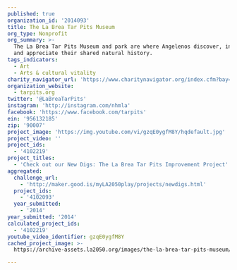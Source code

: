 ```yaml
---
published: true
organization_id: '2014093'
title: The La Brea Tar Pits Museum
org_type: Nonprofit
org_summary: >-
  The La Brea Tar Pits Museum and park are where Angelenos discover, interpret
  and appreciate their shared natural history.
tags_indicators:
  - Art
  - Arts & cultural vitality
charity_navigator_url: 'https://www.charitynavigator.org/index.cfm?bay=search.profile&ein=956132185'
organization_website:
  - tarpits.org
twitter: '@LaBreaTarPits'
instagram: 'http://instagram.com/nhmla'
facebook: 'https://www.facebook.com/tarpits'
ein: '956132185'
zip: '90007'
project_image: 'https://img.youtube.com/vi/gzqE0ygfM8Y/hqdefault.jpg'
project_video: ''
project_ids:
  - '4102219'
project_titles:
  - 'Check out our New Digs: The La Brea Tar Pits Improvement Project'
aggregated:
  challenge_url:
    - 'http://maker.good.is/myLA2050play/projects/newdigs.html'
  project_ids:
    - '4102093'
  year_submitted:
    - '2014'
year_submitted: '2014'
calculated_project_ids:
  - '4102219'
youtube_video_identifier: gzqE0ygfM8Y
cached_project_image: >-
  https://archive-assets.la2050.org/images/the-la-brea-tar-pits-museum/img.youtube.com/vi/gzqE0ygfM8Y/hqdefault.jpg

---
```

